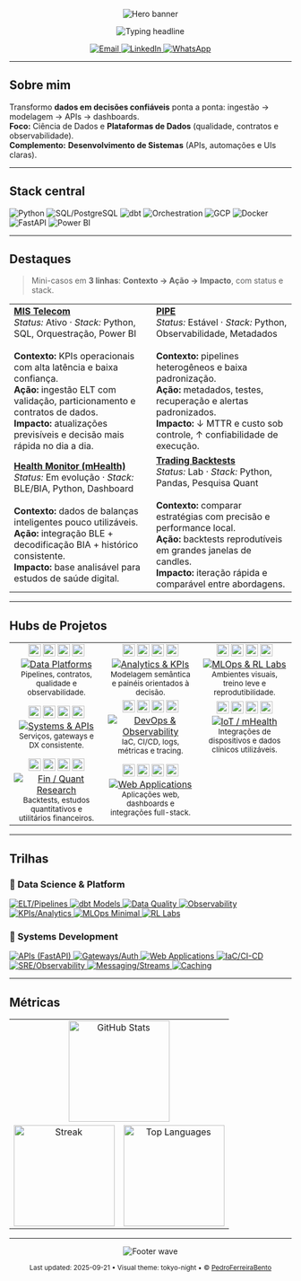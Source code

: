 <!--
README do perfil de @PedroFerreiraBento
Foco: Ciência de Dados (primário) · Desenvolvimento de Sistemas (secundário)
Tema visual: azul ciano sobre fundo escuro, com acentos “tokyo-night”
-->

<!-- ============================= -->
<!-- HERO · Waving capsule banner -->
<!-- ============================= -->
<p align="center">
  <img
    alt="Hero banner"
    src="https://capsule-render.vercel.app/api?type=waving&height=220&color=0:0A0F1C,100:00D1FF&text=Pedro%20Bento&desc=Data%20Scientist%20·%20Software%20Developer&descAlignY=65&fontAlignY=40&fontColor=ffffff"
  />
  
</p>

<!-- ============================= -->
<!-- HEADLINE · typing mais suave -->
<!-- ============================= -->
<p align="center">
  <img
    alt="Typing headline"
    src="https://readme-typing-svg.demolab.com?font=Inter&weight=700&size=22&duration=5000&pause=2000&center=true&vCenter=true&repeat=true&width=1000&color=00D1FF&background=00000000&lines=Plataformas+de+Dados%3A+ingest%C3%A3o%E2%86%92modelagem%E2%86%92APIs%E2%86%92dashboards;M%C3%A9tricas%2C+Observabilidade+e+Contratos+de+Dados;Ci%C3%AAncia+de+Dados+%2B+Desenvolvimento+de+Sistemas%3A+impacto+mensur%C3%A1vel"
  />
</p>

<!-- ============================= -->
<!-- CONTATOS · badges estilizadas -->
<!-- ============================= -->
<p align="center">
  <a href="mailto:pedro.techfinance@gmail.com">
    <img alt="Email" src="https://img.shields.io/badge/Email-pedro.techfinance%40gmail.com-D14836?logo=gmail&logoColor=white&style=for-the-badge">
  </a>
  <a href="https://www.linkedin.com/in/pedro-bento-a98974172/">
    <img alt="LinkedIn" src="https://img.shields.io/badge/LinkedIn-Pedro%20Bento-0A66C2?logo=linkedin&logoColor=white&style=for-the-badge">
  </a>
  <a href="https://wa.me/5519974149650">
    <img alt="WhatsApp" src="https://img.shields.io/badge/WhatsApp-(19)%2097414--9650-25D366?logo=whatsapp&logoColor=white&style=for-the-badge">
  </a>
</p>

---

## Sobre mim
Transformo **dados em decisões confiáveis** ponta a ponta: ingestão → modelagem → APIs → dashboards.  
**Foco:** Ciência de Dados e **Plataformas de Dados** (qualidade, contratos e observabilidade).  
**Complemento:** **Desenvolvimento de Sistemas** (APIs, automações e UIs claras).

---

## Stack central
<p align="left">
  <img alt="Python" src="https://img.shields.io/badge/Python-3776AB?logo=python&logoColor=white">
  <img alt="SQL/PostgreSQL" src="https://img.shields.io/badge/PostgreSQL-4169E1?logo=postgresql&logoColor=white">
  <img alt="dbt" src="https://img.shields.io/badge/dbt-FF694B?logo=dbt&logoColor=white">
  <img alt="Orchestration" src="https://img.shields.io/badge/Orchestration-017CEE?logo=apacheairflow&logoColor=white">
  <img alt="GCP" src="https://img.shields.io/badge/GCP-1A73E8?logo=googlecloud&logoColor=white">
  <img alt="Docker" src="https://img.shields.io/badge/Docker-2496ED?logo=docker&logoColor=white">
  <img alt="FastAPI" src="https://img.shields.io/badge/FastAPI-009688?logo=fastapi&logoColor=white">
  <img alt="Power BI" src="https://img.shields.io/badge/Power%20BI-F2C811?logo=powerbi&logoColor=111">
</p>

---

## Destaques
> Mini-casos em **3 linhas**: **Contexto → Ação → Impacto**, com status e stack.

<table>
  <tr>
    <td>
      <strong><a href="https://github.com/PedroFerreiraBento/MIS">MIS Telecom</a></strong><br/>
      <em>Status:</em> Ativo · <em>Stack:</em> Python, SQL, Orquestração, Power BI<br/><br/>
      <b>Contexto:</b> KPIs operacionais com alta latência e baixa confiança.<br/>
      <b>Ação:</b> ingestão ELT com validação, particionamento e contratos de dados.<br/>
      <b>Impacto:</b> atualizações previsíveis e decisão mais rápida no dia a dia.
    </td>
    <td>
      <strong><a href="https://github.com/PedroFerreiraBento/PIPE">PIPE</a></strong><br/>
      <em>Status:</em> Estável · <em>Stack:</em> Python, Observabilidade, Metadados<br/><br/>
      <b>Contexto:</b> pipelines heterogêneos e baixa padronização.<br/>
      <b>Ação:</b> metadados, testes, recuperação e alertas padronizados.<br/>
      <b>Impacto:</b> ↓ MTTR e custo sob controle, ↑ confiabilidade de execução.
    </td>
  </tr>
  <tr>
    <td>
      <strong><a href="https://github.com/PedroFerreiraBento/health-monitor">Health Monitor (mHealth)</a></strong><br/>
      <em>Status:</em> Em evolução · <em>Stack:</em> BLE/BIA, Python, Dashboard<br/><br/>
      <b>Contexto:</b> dados de balanças inteligentes pouco utilizáveis.<br/>
      <b>Ação:</b> integração BLE + decodificação BIA + histórico consistente.<br/>
      <b>Impacto:</b> base analisável para estudos de saúde digital.
    </td>
    <td>
      <strong><a href="https://github.com/PedroFerreiraBento/algo-trading-backtests">Trading Backtests</a></strong><br/>
      <em>Status:</em> Lab · <em>Stack:</em> Python, Pandas, Pesquisa Quant<br/><br/>
      <b>Contexto:</b> comparar estratégias com precisão e performance local.<br/>
      <b>Ação:</b> backtests reprodutíveis em grandes janelas de candles.<br/>
      <b>Impacto:</b> iteração rápida e comparável entre abordagens.
    </td>
  </tr>
</table>

---

## Hubs de Projetos

<table>
  <tr>
    <!-- DATA PLATFORMS -->
    <td align="center" width="33%">
      <div>
        <img alt="Airflow" title="Apache Airflow" height="22" src="https://cdn.jsdelivr.net/gh/devicons/devicon/icons/apacheairflow/apacheairflow-original.svg"/>
        <img alt="dbt" title="dbt" height="22" src="https://cdn.simpleicons.org/dbt/FF694B"/>
        <img alt="PostgreSQL" title="PostgreSQL" height="22" src="https://cdn.jsdelivr.net/gh/devicons/devicon/icons/postgresql/postgresql-original.svg"/>
        <img alt="Docker" title="Docker" height="22" src="https://cdn.jsdelivr.net/gh/devicons/devicon/icons/docker/docker-original.svg"/>
      </div>
      <a href="https://github.com/PedroFerreiraBento?tab=repositories&q=elt+pipeline+dbt+airflow&sort=updated">
        <img alt="Data Platforms" src="https://img.shields.io/badge/Data%20Platforms-00D1FF?style=for-the-badge&labelColor=0A0F1C&logo=databricks&logoColor=white">
      </a><br/>
      <sub>Pipelines, contratos, qualidade e observabilidade.</sub>
    </td>
    <!-- ANALYTICS & KPIS -->
    <td align="center" width="33%">
      <div>
        <img alt="Power BI" title="Power BI" height="22" src="https://cdn.jsdelivr.net/npm/simple-icons@v11/icons/powerbi.svg"/>
        <img alt="Python" title="Python" height="22" src="https://cdn.jsdelivr.net/gh/devicons/devicon/icons/python/python-original.svg"/>
        <img alt="Pandas" title="Pandas" height="22" src="https://cdn.jsdelivr.net/gh/devicons/devicon/icons/pandas/pandas-original.svg"/>
        <img alt="Jupyter" title="Jupyter" height="22" src="https://cdn.jsdelivr.net/gh/devicons/devicon/icons/jupyter/jupyter-original.svg"/>
      </div>
      <a href="https://github.com/PedroFerreiraBento?tab=repositories&q=analytics+kpi+dashboard&sort=updated">
        <img alt="Analytics & KPIs" src="https://img.shields.io/badge/Analytics%20%26%20KPIs-00B4F0?style=for-the-badge&labelColor=0A0F1C&logo=googleanalytics&logoColor=white">
      </a><br/>
      <sub>Modelagem semântica e painéis orientados à decisão.</sub>
    </td>
    <!-- MLOPS & RL LABS -->
    <td align="center" width="33%">
      <div>
        <img alt="TensorFlow" title="TensorFlow" height="22" src="https://cdn.jsdelivr.net/gh/devicons/devicon/icons/tensorflow/tensorflow-original.svg"/>
        <img alt="PyTorch" title="PyTorch" height="22" src="https://cdn.jsdelivr.net/gh/devicons/devicon/icons/pytorch/pytorch-original.svg"/>
        <img alt="Scikit-learn" title="Scikit-learn" height="22" src="https://cdn.jsdelivr.net/gh/devicons/devicon/icons/scikitlearn/scikitlearn-original.svg"/>
        <img alt="Weights & Biases" title="Weights & Biases" height="22" src="https://raw.githubusercontent.com/simple-icons/simple-icons/develop/icons/weightsandbiases.svg"/>
      </div>
      <a href="https://github.com/PedroFerreiraBento?tab=repositories&q=mlops+rl+experiment+training&sort=updated">
        <img alt="MLOps & RL Labs" src="https://img.shields.io/badge/MLOps%20%26%20RL%20Labs-0098E0?style=for-the-badge&labelColor=0A0F1C&logo=tensorflow&logoColor=white">
      </a><br/>
      <sub>Ambientes visuais, treino leve e reprodutibilidade.</sub>
    </td>
  </tr>
  <tr>
    <!-- SYSTEMS & APIs -->
    <td align="center" width="33%">
      <div>
        <img alt="FastAPI" title="FastAPI" height="22" src="https://cdn.jsdelivr.net/gh/devicons/devicon/icons/fastapi/fastapi-original.svg"/>
        <img alt="Python" title="Python" height="22" src="https://cdn.jsdelivr.net/gh/devicons/devicon/icons/python/python-original.svg"/>
        <img alt="NGINX" title="NGINX" height="22" src="https://cdn.jsdelivr.net/gh/devicons/devicon/icons/nginx/nginx-original.svg"/>
        <img alt="PostgreSQL" title="PostgreSQL" height="22" src="https://cdn.jsdelivr.net/gh/devicons/devicon/icons/postgresql/postgresql-original.svg"/>
      </div>
      <a href="https://github.com/PedroFerreiraBento?tab=repositories&q=fastapi+api+gateway+auth&sort=updated">
        <img alt="Systems & APIs" src="https://img.shields.io/badge/Systems%20%26%20APIs-0080D0?style=for-the-badge&labelColor=0A0F1C&logo=fastapi&logoColor=white">
      </a><br/>
      <sub>Serviços, gateways e DX consistente.</sub>
    </td>
    <!-- DEVOPS & OBSERVABILITY -->
    <td align="center" width="33%">
      <div>
        <img alt="Terraform" title="Terraform" height="22" src="https://cdn.jsdelivr.net/gh/devicons/devicon/icons/terraform/terraform-original.svg"/>
        <img alt="Docker" title="Docker" height="22" src="https://cdn.jsdelivr.net/gh/devicons/devicon/icons/docker/docker-original.svg"/>
        <img alt="Grafana" title="Grafana" height="22" src="https://cdn.jsdelivr.net/gh/devicons/devicon/icons/grafana/grafana-original.svg"/>
        <img alt="Prometheus" title="Prometheus" height="22" src="https://cdn.jsdelivr.net/gh/devicons/devicon/icons/prometheus/prometheus-original.svg"/>
      </div>
      <a href="https://github.com/PedroFerreiraBento?tab=repositories&q=terraform+docker+observability+grafana+prometheus&sort=updated">
        <img alt="DevOps & Observability" src="https://img.shields.io/badge/DevOps%20%26%20Observability-0068C0?style=for-the-badge&labelColor=0A0F1C&logo=grafana&logoColor=white">
      </a><br/>
      <sub>IaC, CI/CD, logs, métricas e tracing.</sub>
    </td>
    <!-- IoT / mHEALTH -->
    <td align="center" width="33%">
      <div>
        <img alt="Bluetooth" title="Bluetooth (BLE)" height="22" src="https://raw.githubusercontent.com/simple-icons/simple-icons/develop/icons/bluetooth.svg"/>
        <img alt="Python" title="Python" height="22" src="https://cdn.jsdelivr.net/gh/devicons/devicon/icons/python/python-original.svg"/>
        <img alt="FastAPI" title="FastAPI" height="22" src="https://cdn.jsdelivr.net/gh/devicons/devicon/icons/fastapi/fastapi-original.svg"/>
        <img alt="Grafana" title="Grafana" height="22" src="https://cdn.jsdelivr.net/gh/devicons/devicon/icons/grafana/grafana-original.svg"/>
      </div>
      <a href="https://github.com/PedroFerreiraBento?tab=repositories&q=ble+bia+health+monitor&sort=updated">
        <img alt="IoT / mHealth" src="https://img.shields.io/badge/IoT%20%2F%20mHealth-0050B0?style=for-the-badge&labelColor=0A0F1C&logo=bluetooth&logoColor=white">
      </a><br/>
      <sub>Integrações de dispositivos e dados clínicos utilizáveis.</sub>
    </td>
  </tr>
  <tr>
    <!-- FIN / QUANT RESEARCH -->
    <td align="center" width="33%">
      <div>
        <img alt="Pandas" title="Pandas" height="22" src="https://cdn.jsdelivr.net/gh/devicons/devicon/icons/pandas/pandas-original.svg"/>
        <img alt="NumPy" title="NumPy" height="22" src="https://cdn.jsdelivr.net/gh/devicons/devicon/icons/numpy/numpy-original.svg"/>
        <img alt="Jupyter" title="Jupyter" height="22" src="https://cdn.jsdelivr.net/gh/devicons/devicon/icons/jupyter/jupyter-original.svg"/>
        <img alt="QuantConnect" title="QuantConnect (ícone SI)" height="22" src="https://raw.githubusercontent.com/simple-icons/simple-icons/develop/icons/quantconnect.svg"/>
      </div>
      <a href="https://github.com/PedroFerreiraBento?tab=repositories&q=backtest+quant+trading+finance&sort=updated">
        <img alt="Fin / Quant Research" src="https://img.shields.io/badge/Fin%20%2F%20Quant%20Research-0048A0?style=for-the-badge&labelColor=0A0F1C&logo=quantconnect&logoColor=white">
      </a><br/>
      <sub>Backtests, estudos quantitativos e utilitários financeiros.</sub>
    </td>
    <!-- WEB APPLICATIONS -->
    <td align="center" width="33%">
      <div>
        <img alt="Django" title="Django" height="22" src="https://cdn.jsdelivr.net/gh/devicons/devicon/icons/django/django-plain.svg"/>
        <img alt="React" title="React" height="22" src="https://cdn.jsdelivr.net/gh/devicons/devicon/icons/react/react-original.svg"/>
        <img alt="JavaScript" title="JavaScript" height="22" src="https://cdn.jsdelivr.net/gh/devicons/devicon/icons/javascript/javascript-original.svg"/>
        <img alt="HTML5" title="HTML5" height="22" src="https://cdn.jsdelivr.net/gh/devicons/devicon/icons/html5/html5-original.svg"/>
      </div>
      <a href="https://github.com/PedroFerreiraBento?tab=repositories&q=web+dashboard+frontend+backend&sort=updated">
        <img alt="Web Applications" src="https://img.shields.io/badge/Web%20Applications-0A3C6E?style=for-the-badge&labelColor=0A0F1C&logo=react&logoColor=white">
      </a><br/>
      <sub>Aplicações web, dashboards e integrações full-stack.</sub>
    </td>
    <!-- preenchimento para manter a grade alinhada -->
    <td align="center" width="33%">
      <div>&nbsp;</div>
    </td>
  </tr>
</table>

---

## Trilhas

### 🔷 Data Science & Platform
<p>
  <a href="https://github.com/PedroFerreiraBento?tab=repositories&q=elt+pipeline+airflow&sort=updated">
    <img alt="ELT/Pipelines" src="https://img.shields.io/badge/ELT%2FPipelines-00D1FF?style=flat&labelColor=0A0F1C&logo=apacheairflow&logoColor=white">
  </a>
  <a href="https://github.com/PedroFerreiraBento?tab=repositories&q=dbt+models&sort=updated">
    <img alt="dbt Models" src="https://img.shields.io/badge/dbt%20Models-00D1FF?style=flat&labelColor=0A0F1C&logo=dbt&logoColor=white">
  </a>
  <a href="https://github.com/PedroFerreiraBento?tab=repositories&q=data+quality+contracts+tests&sort=updated">
    <img alt="Data Quality" src="https://img.shields.io/badge/Data%20Quality-00D1FF?style=flat&labelColor=0A0F1C&logo=checkmarx&logoColor=white">
  </a>
  <a href="https://github.com/PedroFerreiraBento?tab=repositories&q=observability+metrics+logging&sort=updated">
    <img alt="Observability" src="https://img.shields.io/badge/Observability-00D1FF?style=flat&labelColor=0A0F1C&logo=grafana&logoColor=white">
  </a>
  <a href="https://github.com/PedroFerreiraBento?tab=repositories&q=analytics+kpi+dashboard&sort=updated">
    <img alt="KPIs/Analytics" src="https://img.shields.io/badge/KPIs%2FAnalytics-00D1FF?style=flat&labelColor=0A0F1C&logo=powerbi&logoColor=111111">
  </a>
  <a href="https://github.com/PedroFerreiraBento?tab=repositories&q=mlops+mlflow+experiment&sort=updated">
    <img alt="MLOps Minimal" src="https://img.shields.io/badge/MLOps%20Minimal-00D1FF?style=flat&labelColor=0A0F1C&logo=mlflow&logoColor=white">
  </a>
  <a href="https://github.com/PedroFerreiraBento?tab=repositories&q=rl+reinforcement+visual&sort=updated">
    <img alt="RL Labs" src="https://img.shields.io/badge/RL%20Labs-00D1FF?style=flat&labelColor=0A0F1C&logo=tensorflow&logoColor=white">
  </a>
</p>

### 🔷 Systems Development
<p>
  <a href="https://github.com/PedroFerreiraBento?tab=repositories&q=fastapi+api&sort=updated">
    <img alt="APIs (FastAPI)" src="https://img.shields.io/badge/APIs%20(FastAPI)-00D1FF?style=flat&labelColor=0A0F1C&logo=fastapi&logoColor=white">
  </a>
  <a href="https://github.com/PedroFerreiraBento?tab=repositories&q=gateway+auth+nginx&sort=updated">
    <img alt="Gateways/Auth" src="https://img.shields.io/badge/Gateways%2FAuth-00D1FF?style=flat&labelColor=0A0F1C&logo=nginx&logoColor=white">
  </a>
  <a href="https://github.com/PedroFerreiraBento?tab=repositories&q=web+dashboard+frontend+backend&sort=updated">
    <img alt="Web Applications" src="https://img.shields.io/badge/Web%20Applications-00D1FF?style=flat&labelColor=0A0F1C&logo=react&logoColor=white">
  </a>
  <a href="https://github.com/PedroFerreiraBento?tab=repositories&q=terraform+iac+ci+cd&sort=updated">
    <img alt="IaC/CI-CD" src="https://img.shields.io/badge/IaC%2FCI--CD-00D1FF?style=flat&labelColor=0A0F1C&logo=terraform&logoColor=white">
  </a>
  <a href="https://github.com/PedroFerreiraBento?tab=repositories&q=observability+grafana+prometheus&sort=updated">
    <img alt="SRE/Observability" src="https://img.shields.io/badge/SRE%2FObservability-00D1FF?style=flat&labelColor=0A0F1C&logo=prometheus&logoColor=white">
  </a>
  <a href="https://github.com/PedroFerreiraBento?tab=repositories&q=apache+kafka+queue+stream&sort=updated">
    <img alt="Messaging/Streams" src="https://img.shields.io/badge/Messaging%2FStreams-00D1FF?style=flat&labelColor=0A0F1C&logo=apachekafka&logoColor=white">
  </a>
  <a href="https://github.com/PedroFerreiraBento?tab=repositories&q=redis+cache&sort=updated">
    <img alt="Caching" src="https://img.shields.io/badge/Caching-00D1FF?style=flat&labelColor=0A0F1C&logo=redis&logoColor=white">
  </a>
</p>

---

## Métricas

<table>
  <tr>
    <td colspan="2" align="center">
      <!-- Stats amplo (linha inteira) -->
      <img
        alt="GitHub Stats"
        height="180"
        src="https://github-readme-stats.vercel.app/api?username=PedroFerreiraBento&show_icons=true&include_all_commits=true&count_private=true&hide_title=true&theme=tokyonight&hide_border=true&card_width=800"
      />
    </td>
  </tr>
  <tr>
    <td align="center">
      <!-- Streak à esquerda -->
      <img
        alt="Streak"
        height="180"
        src="https://github-readme-streak-stats.herokuapp.com?user=PedroFerreiraBento&theme=tokyonight&hide_border=true&date_format=j%20M%5B%20Y%5D"
      />
    </td>
    <td align="center">
      <!-- Linguagens à direita, mais denso e largo -->
      <img
        alt="Top Languages"
        height="180"
        src="https://github-readme-stats.vercel.app/api/top-langs/?username=PedroFerreiraBento&layout=compact&langs_count=10&theme=tokyonight&hide_border=true&card_width=420"
      />
    </td>
  </tr>
</table>

---

<!--
## Conteúdo
- **[Título do Artigo/Post]** — por que ler em 1 linha (YYYY)  
- **[Título da Palestra/Podcast]** — principal insight em 1 linha (YYYY)  
- **[Case/Tutorial]** — o que resolve e para quem (YYYY)

---

-->

<!-- ============================= -->
<!-- RODAPÉ · wave + last updated -->
<!-- ============================= -->
<p align="center">
  <img
    alt="Footer wave"
    src="https://capsule-render.vercel.app/api?type=waving&section=footer&height=140&color=0:0A0F1C,100:00D1FF"
  />
</p>

<p align="center">
  <sub>Last updated: 2025-09-21 • Visual theme: tokyo-night • © <a href="https://github.com/PedroFerreiraBento">PedroFerreiraBento</a></sub>
</p>
